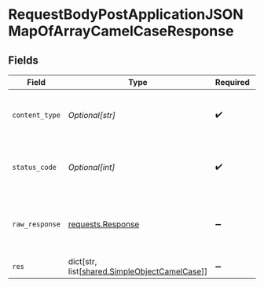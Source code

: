 # RequestBodyPostApplicationJSONMapOfArrayCamelCaseResponse


## Fields

| Field                                                                                             | Type                                                                                              | Required                                                                                          | Description                                                                                       |
| ------------------------------------------------------------------------------------------------- | ------------------------------------------------------------------------------------------------- | ------------------------------------------------------------------------------------------------- | ------------------------------------------------------------------------------------------------- |
| `content_type`                                                                                    | *Optional[str]*                                                                                   | :heavy_check_mark:                                                                                | HTTP response content type for this operation                                                     |
| `status_code`                                                                                     | *Optional[int]*                                                                                   | :heavy_check_mark:                                                                                | HTTP response status code for this operation                                                      |
| `raw_response`                                                                                    | [requests.Response](https://requests.readthedocs.io/en/latest/api/#requests.Response)             | :heavy_minus_sign:                                                                                | Raw HTTP response; suitable for custom response parsing                                           |
| `res`                                                                                             | dict[str, list[[shared.SimpleObjectCamelCase](undefined/models/shared/simpleobjectcamelcase.md)]] | :heavy_minus_sign:                                                                                | OK                                                                                                |